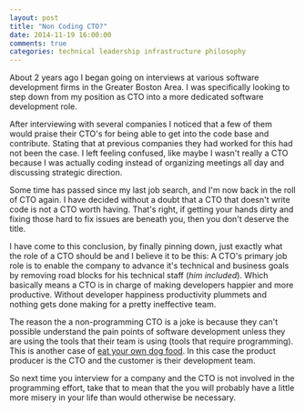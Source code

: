 ```yaml
---
layout: post
title: "Non Coding CTO?"
date: 2014-11-19 16:00:00
comments: true
categories: technical leadership infrastructure philosophy
---
```

About 2 years ago I began going on interviews at various software development firms in the Greater Boston Area. I was specifically looking to step down from my position as CTO into a more dedicated software development role.  

After interviewing with several companies I noticed that a few of them would praise their CTO's for being able to get into the code base and contribute.  Stating that at previous companies they had worked for this had not been the case. I left feeling confused, like maybe I wasn't really a CTO because I was actually coding instead of organizing meetings all day and discussing strategic direction.

Some time has passed since my last job search, and I'm now back in the roll of CTO again. I have decided without a doubt that a CTO that doesn't write code is not a CTO worth having.  That's right, if getting your hands dirty and fixing those hard to fix issues are beneath you, then you don't deserve the title. 

I have come to this conclusion, by finally pinning down, just exactly what the role of a CTO should be and I believe it to be this:  A CTO's primary job role is to enable the company to advance it's technical and business goals by removing road blocks for his technical staff (*him included*).  Which basically means a CTO is in charge of making developers happier and more productive.  Without developer happiness productivity plummets and nothing gets done making for a pretty ineffective team.

The reason the a non-programming CTO is a joke is because they can't possible understand the pain points of software development unless they are using the tools that their team is using (tools that require programming).  This is another case of [eat your own dog food](http://en.wikipedia.org/wiki/Eating_your_own_dog_food).  In this case the product producer is the CTO and the customer is their development team.  

So next time you interview for a company and the CTO is not involved in the programming effort, take that to mean that the you will probably have a little more misery in your life than would otherwise be necessary.




